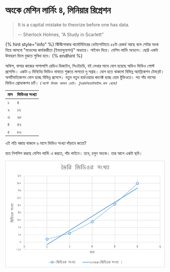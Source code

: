# অংকে মেশিন লার্নিং ৪, লিনিয়ার রিগ্রেশন

> It is a capital mistake to theorize before one has data.
>
> -- Sherlock Holmes, “A Study in Scarlett”

{% hint style="info" %}
ঝিঁঝিঁপোকার থার্মোমিটারের ডেটাসেটটাতে ৫৫টা রেকর্ড আছে বলে সেটার অংক নিয়ে আসবো "মডেলের কার্যকারীতা \(ইভ্যালুয়েশন\)" অধ্যায়ে। পাইথন দিয়ে। মেশিন লার্নিং মডেলে। ছোট্ট একটা উদাহরণ দিলে বুঝতে সুবিধা হবে। 
{% endhint %}

অফিস, বাসার কাজের পাশাপাশি রেডিও ডিজাইন, পিএইচডি, বই লেখার সাথে যোগ হয়েছে অডিও ভিডিও পোস্ট প্রসেসিং। একটা ৩ মিনিটের ভিডিও নামাতে শুরুতে লাগতো দু সপ্তাহ। যোগ হতে থাকলো বিভিন্ন অ্যাপ্লিকেশন টেমপ্লেট। অপটিমাইজেশন যোগ হচ্ছে বিভিন্ন প্রসেসে। নতুন নতুন হার্ডওয়্যার কানেক্ট হচ্ছে হোম ষ্টুডিওতে। গত পাঁচ মাসের ভিডিও প্রোডাকশন চার্ট। _`(পাল্টে দিলাম আসল ডেটা। টুওয়ার্ডসডেটাসাইন্স.কম থেকে)`_

| মাস  | ভিডিওর সংখ্যা  |
| :--- | :--- |
| ১ | ৪ |
| ২ | ১২ |
| ৩ | ২৮ |
| ৪ | ৫২ |
| ৫ | ৮০ |

 এই গতি বজায় থাকলে ৬ মাসে ভিডিও সংখ্যা দাঁড়াবে কতো?

হাত নিশপিশ করছে মেশিন লার্নিং এ করতে, পাঁচ লাইনে। তবে, চলুন অংকে।  তার আগে একটা ছবি। 

![&#x986;&#x9B8;&#x9B2; &#x9B8;&#x9B0;&#x9B2; &#x9B2;&#x9BE;&#x987;&#x9A8;&#x99F;&#x9BE;&#x987; &#x9B9;&#x99A;&#x9CD;&#x99B;&#x9C7; &#x9AA;&#x9CD;&#x9B0;&#x9C7;&#x9A1;&#x9BF;&#x995;&#x9B6;&#x9A8; ](../.gitbook/assets/test1.png)

